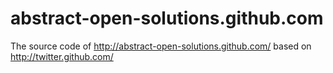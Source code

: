 abstract-open-solutions.github.com
==================================

The source code of http://abstract-open-solutions.github.com/
based on http://twitter.github.com/
